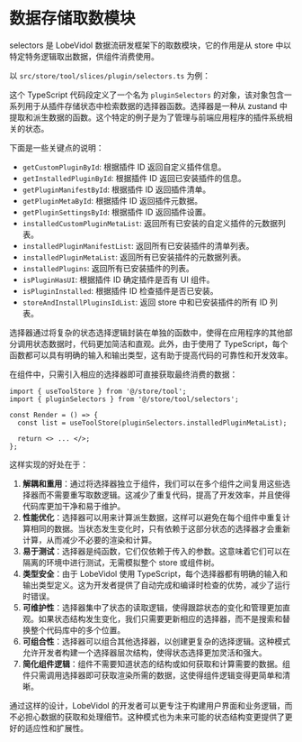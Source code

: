 # 数据存储取数模块

selectors 是 LobeVidol 数据流研发框架下的取数模块，它的作用是从 store 中以特定特务逻辑取出数据，供组件消费使用。

以 `src/store/tool/slices/plugin/selectors.ts` 为例：

这个 TypeScript 代码段定义了一个名为 `pluginSelectors` 的对象，该对象包含一系列用于从插件存储状态中检索数据的选择器函数。选择器是一种从 zustand 中提取和派生数据的函数。这个特定的例子是为了管理与前端应用程序的插件系统相关的状态。

下面是一些关键点的说明：

- `getCustomPluginById`: 根据插件 ID 返回自定义插件信息。
- `getInstalledPluginById`: 根据插件 ID 返回已安装插件的信息。
- `getPluginManifestById`: 根据插件 ID 返回插件清单。
- `getPluginMetaById`: 根据插件 ID 返回插件元数据。
- `getPluginSettingsById`: 根据插件 ID 返回插件设置。
- `installedCustomPluginMetaList`: 返回所有已安装的自定义插件的元数据列表。
- `installedPluginManifestList`: 返回所有已安装插件的清单列表。
- `installedPluginMetaList`: 返回所有已安装插件的元数据列表。
- `installedPlugins`: 返回所有已安装插件的列表。
- `isPluginHasUI`: 根据插件 ID 确定插件是否有 UI 组件。
- `isPluginInstalled`: 根据插件 ID 检查插件是否已安装。
- `storeAndInstallPluginsIdList`: 返回 store 中和已安装插件的所有 ID 列表。

选择器通过将复杂的状态选择逻辑封装在单独的函数中，使得在应用程序的其他部分调用状态数据时，代码更加简洁和直观。此外，由于使用了 TypeScript，每个函数都可以具有明确的输入和输出类型，这有助于提高代码的可靠性和开发效率。

在组件中，只需引入相应的选择器即可直接获取最终消费的数据：

```tsx | pure
import { useToolStore } from '@/store/tool';
import { pluginSelectors } from '@/store/tool/selectors';

const Render = () => {
  const list = useToolStore(pluginSelectors.installedPluginMetaList);

  return <> ... </>;
};
```

这样实现的好处在于：

1. **解耦和重用**：通过将选择器独立于组件，我们可以在多个组件之间复用这些选择器而不需要重写取数逻辑。这减少了重复代码，提高了开发效率，并且使得代码库更加干净和易于维护。
2. **性能优化**：选择器可以用来计算派生数据，这样可以避免在每个组件中重复计算相同的数据。当状态发生变化时，只有依赖于这部分状态的选择器才会重新计算，从而减少不必要的渲染和计算。
3. **易于测试**：选择器是纯函数，它们仅依赖于传入的参数。这意味着它们可以在隔离的环境中进行测试，无需模拟整个 store 或组件树。
4. **类型安全**：由于 LobeVidol 使用 TypeScript，每个选择器都有明确的输入和输出类型定义。这为开发者提供了自动完成和编译时检查的优势，减少了运行时错误。
5. **可维护性**：选择器集中了状态的读取逻辑，使得跟踪状态的变化和管理更加直观。如果状态结构发生变化，我们只需要更新相应的选择器，而不是搜索和替换整个代码库中的多个位置。
6. **可组合性**：选择器可以组合其他选择器，以创建更复杂的选择逻辑。这种模式允许开发者构建一个选择器层次结构，使得状态选择更加灵活和强大。
7. **简化组件逻辑**：组件不需要知道状态的结构或如何获取和计算需要的数据。组件只需调用选择器即可获取渲染所需的数据，这使得组件逻辑变得更简单和清晰。

通过这样的设计，LobeVidol 的开发者可以更专注于构建用户界面和业务逻辑，而不必担心数据的获取和处理细节。这种模式也为未来可能的状态结构变更提供了更好的适应性和扩展性。
